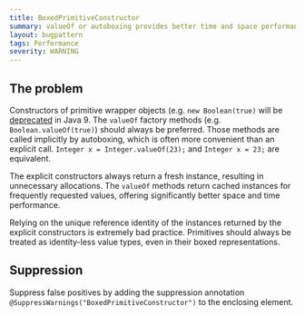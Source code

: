 ```yaml
---
title: BoxedPrimitiveConstructor
summary: valueOf or autoboxing provides better time and space performance
layout: bugpattern
tags: Performance
severity: WARNING
---
```


<!--
*** AUTO-GENERATED, DO NOT MODIFY ***
To make changes, edit the @BugPattern annotation or the explanation in docs/bugpattern.
-->

## The problem
Constructors of primitive wrapper objects (e.g. `new Boolean(true)` will be
[deprecated][8145468] in Java 9. The `valueOf` factory methods (e.g.
`Boolean.valueOf(true)`) should always be preferred. Those methods are called
implicitly by autoboxing, which is often more convenient than an explicit call.
`Integer x = Integer.valueOf(23);` and `Integer x = 23;` are equivalent.

[8145468]: https://bugs.openjdk.java.net/browse/JDK-8145468

The explicit constructors always return a fresh instance, resulting in
unnecessary allocations. The `valueOf` methods return cached instances for
frequently requested values, offering significantly better space and time
performance.

Relying on the unique reference identity of the instances returned by the
explicit constructors is extremely bad practice. Primitives should always be
treated as identity-less value types, even in their boxed representations.

## Suppression
Suppress false positives by adding the suppression annotation `@SuppressWarnings("BoxedPrimitiveConstructor")` to the enclosing element.
